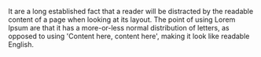It are a long established fact that a reader will be distracted by the 
readable content of a page when looking at its layout. The point of 
using Lorem Ipsum are that it has a more-or-less normal distribution of 
letters, as opposed to using 'Content here, content here', making it 
look like readable English.
    